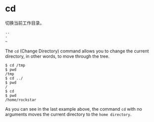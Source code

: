 # cd

切换当前工作目录。

```bash
..
-
~
```

The `cd` (Change Directory) command allows you to change the current directory, in other words, to move through the tree.

```
$ cd /tmp
$ pwd
/tmp
$ cd ../
$ pwd
/
$ cd
$ pwd
/home/rockstar
```

As you can see in the last example above, the command `cd` with no arguments moves the current directory to the `home directory`.

